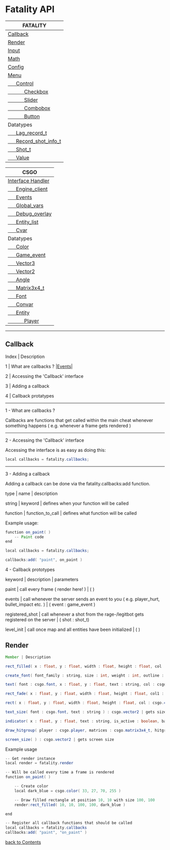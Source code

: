 # Fatality API
<a name="-1"></a>

|FATALITY|
|--------|
|[Callback](#callback)|
|[Render](#render)|
|[Input](#input)|
|[Math](#math)|
|[Config](#config)|
|[Menu](#menu)|
|[      Control](#control)|
|[            Checkbox](#checkbox)|
|[            Slider](#slider)|
|[            Combobox](#combobox)|
|[            Button](#button)|
|Datatypes|
|[      Lag_record_t](#lag_record_t)|
|[      Record_shot_info_t](#record_shot_info_t)|
|[      Shot_t](#shot_t)|
|[      Value](#value)|

|CSGO|
|--------|
|[Interface Handler](#interface_handler)|
|[      Engine_client](#engine_client)|
|[      Events](#events)|
|[      Global_vars](#global_vars)|
|[      Debug_overlay](#debug_overlay)|
|[      Entity_list](#entity_list)|
|[      Cvar](#cvar)|
|Datatypes|
|[      Color](#color)|
|[      Game_event](#game_event)|
|[      Vector3](#vector3)|
|[      Vector2](#vector2)|
|[      Angle](#angle)|
|[      Matrix3x4_t](#matrix3x4_t)|
|[      Font](#font)|
|[      Convar](#convar)|
|[      Entity](#entity)|
|[            Player](#player)|

---

## <a name="callback"></a>Callback

Index | Description

1     | What are callbacks ? |[Events](#events)|

2     | Accessing the 'Callback' interface

3     | Adding a callback 

4     | Callback protatypes 

** **

1 - What are callbacks ?

Callbacks are functions that get called within the main cheat whenever something happens ( e.g. whenever a frame gets rendered )
** **
2 - Accessing the 'Callback' interface

Accessing the interface is as easy as doing this:
```java
local callbacks = fatality.callbacks;
```
** **
3 - Adding a callback

Adding a callback can be done via the fatality.callbacks:add function.

type     |   name           | description

string   | keyword          | defines when your function will be called

function | function_to_call | defines what function will be called

Example usage:
```java
function on_paint( )
    -- Paint code
end

local callbacks = fatality.callbacks;

callbacks:add( "paint", on_paint )
```

4 - Callback prototypes

keyword | description | parameters

paint | call every frame ( render here! ) | ( )

events | call whenever the server sends an event to you ( e.g. player_hurt, bullet_impact etc. ) | ( event : game_event )

registered_shot | call whenever a shot from the rage-/legitbot gets registered on the server | ( shot : shot_t)

level_init | call once map and all entities have been initialized | ( )

## <a name="render"></a>Render

```java
Member | Description

rect_filled( x : float, y : float, width : float, height : float, col : csgo.color ) : void | filled rectangle

create_font( font_family : string, size : int, weight : int, outline : boolean ) : csgo.font | creates font and returns it

text( font : csgo.font, x : float, y : float, text : string, col : csgo.color ) : void | renders text with specified font

rect_fade( x : float, y : float, width : float, height : float, col1 : csgo.color, col2 : csgo.color, horizontal : boolean ) : void | gradient filled rectangle

rect( x : float, y : float, width : float, height : float, col : csgo.color ) : void | rectangle

text_size( font : csgo.font, text : string ) : csgo.vector2 | gets size of specified text with specified font

indicator( x : float, y : float, text : string, is_active : boolean, bar_progress : float ) : void | renders indicator with a bar below ( 0 - 1 / -1 for no bar )

draw_hitgroup( player : csgo.player, matrices : csgo.matrix3x4_t, hitgroup : int, duration: float, col : csgo.color ) : void | renders specified hitgroup ( -1 for all hitboxes )

screen_size( ) : csgo.vector2 | gets screen size
```

Example usage

```java
-- Get render instance
local render = fatality.render

-- Will be called every time a frame is rendered
function on_paint( )

    -- Create color
    local dark_blue = csgo.color( 33, 27, 70, 255 )

    -- Draw filled rectangle at position 10, 10 with size 100, 100
    render:rect_filled( 10, 10, 100, 100, dark_blue )

end

-- Register all callback functions that should be called
local callbacks = fatality.callbacks
callbacks:add( "paint", "on_paint" )
```

[back to Contents](#-1)
